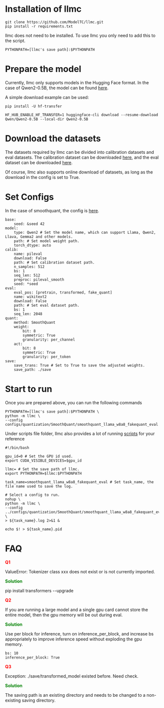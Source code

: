 # Installation of llmc

```
git clone https://github.com/ModelTC/llmc.git
pip install -r requirements.txt
```

llmc does not need to be installed. To use llmc you only need to add this to the script.
```
PYTHONPATH=[llmc's save path]:$PYTHONPATH
```

# Prepare the model

Currently, llmc only supports models in the Hugging Face format. In the case of Qwen2-0.5B, the model can be found [here](https://huggingface.co/Qwen/Qwen2-0.5B). 

A simple download example can be used: 
```
pip install -U hf-transfer

HF_HUB_ENABLE_HF_TRANSFER=1 huggingface-cli download --resume-download Qwen/Qwen2-0.5B --local-dir Qwen2-0.5B
```

# Download the datasets

The datasets required by llmc can be divided into calibration datasets and eval datasets. The calibration dataset can be downloaded [here](https://github.com/ModelTC/llmc/blob/main/tools/download_calib_dataset.py), and the eval dataset can be downloaded [here](https://github.com/ModelTC/llmc/blob/main/tools/download_eval_dataset.py).

Of course, llmc also supports online download of datasets, as long as the download in the config is set to True.


# Set Configs

In the case of smoothquant, the config is [here](https://github.com/ModelTC/llmc/blob/main/configs/quantization/SmoothQuant/smoothquant_llama_w8a8_fakequant_eval.yml).

```
base:
    seed: &seed 42
model:
    type: Qwen2 # Set the model name, which can support Llama, Qwen2, Llava, Gemma2 and other models.
    path: # Set model weight path.
    torch_dtype: auto
calib:
    name: pileval
    download: False
    path: # Set calibration dataset path.
    n_samples: 512
    bs: 1
    seq_len: 512
    preproc: pileval_smooth
    seed: *seed
eval:
    eval_pos: [pretrain, transformed, fake_quant]
    name: wikitext2
    download: False
    path: # Set eval dataset path.
    bs: 1
    seq_len: 2048
quant:
    method: SmoothQuant
    weight:
        bit: 8
        symmetric: True
        granularity: per_channel
    act:
        bit: 8
        symmetric: True
        granularity: per_token
save:
    save_trans: True # Set to True to save the adjusted weights.
    save_path: ./save
```

# Start to run

Once you are prepared above, you can run the following commands
```
PYTHONPATH=[llmc's save path]:$PYTHONPATH \
python -m llmc \
--config configs/quantization/SmoothQuant/smoothquant_llama_w8a8_fakequant_eval.yml
```
Under scripts file folder, llmc also provides a lot of running [scripts](https://github.com/ModelTC/llmc/tree/main/scripts) for your reference

```
#!/bin/bash

gpu_id=0 # Set the GPU id used.
export CUDA_VISIBLE_DEVICES=$gpu_id

llmc= # Set the save path of llmc.
export PYTHONPATH=$llmc:$PYTHONPATH

task_name=smoothquant_llama_w8a8_fakequant_eval # Set task_name, the file name used to save the log.

# Select a config to run.
nohup \
python -m llmc \
--config ../configs/quantization/SmoothQuant/smoothquant_llama_w8a8_fakequant_eval.yml \
> ${task_name}.log 2>&1 &

echo $! > ${task_name}.pid
```

# FAQ

**<font color=red> Q1 </font>** 

ValueError: Tokenizer class xxx does not exist or is not currently imported.

**<font color=green> Solution </font>** 

pip install transformers --upgrade

**<font color=red> Q2 </font>** 

If you are running a large model and a single gpu card cannot store the entire model, then the gpu memory will be out during eval.

**<font color=green> Solution </font>** 

Use per block for inference, turn on inference_per_block, and increase bs appropriately to improve inference speed without exploding the gpu memory.
```
bs: 10
inference_per_block: True
```

**<font color=red> Q3 </font>** 

Exception: ./save/transformed_model existed before. Need check.

**<font color=green> Solution </font>** 

The saving path is an existing directory and needs to be changed to a non-existing saving directory.
